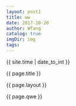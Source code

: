 ```yaml
---
layout: post1
title: ww
date: 2017-10-20
author: Wfang
catalog: true
imgDir: img
tags:
---
```

{{ site.time | date_to_int }}<br>

{{ page.title }}

{{ page.layout }}

{{ page.qwe }}
